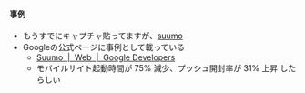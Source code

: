 #### 事例

* もうすでにキャプチャ貼ってますが、[suumo](https://smp.suumo.jp/)
* Googleの公式ページに事例として載っている
  * [Suumo  \|  Web  \|  Google Developers](https://developers.google.com/web/showcase/2016/suumo)
  * モバイルサイト起動時間が 75% 減少、プッシュ開封率が 31% 上昇 したらしい
